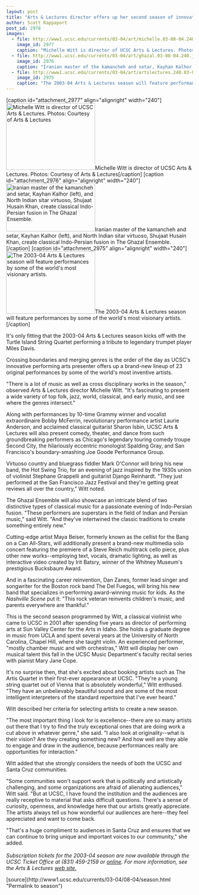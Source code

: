 ```yaml
---
layout: post
title: "Arts & Lectures director offers up her second season of innovative programming"
author: Scott Rappaport
post_id: 2978
images:
  - file: http://www1.ucsc.edu/currents/03-04/art/michelle.03-08-04.240.jpg
    image_id: 2977
    caption: "Michelle Witt is director of UCSC Arts & Lectures. Photos: Courtesy of Arts & Lectures"
  - file: http://www1.ucsc.edu/currents/03-04/art/ghazal.03-08-04.240.jpg
    image_id: 2976
    caption: "Iranian master of the kamancheh and setar, Kayhan Kalhor (left), and North Indian sitar virtuoso, Shujaat Husain Khan, create classical Indo-Persian fusion in The Ghazal Ensemble."
  - file: http://www1.ucsc.edu/currents/03-04/art/artslectures.240.03-08-04.jpg
    image_id: 2975
    caption: "The 2003-04 Arts & Lectures season will feature performances by some of the world's most visionary artists."
---
```


[caption id="attachment_2977" align="alignright" width="240"]<a href="http://localhost/mysite/wp-content/uploads/2003/08/michelle.03-08-04.240.jpg"><img class="size-full wp-image-2977" src="http://localhost/mysite/wp-content/uploads/2003/08/michelle.03-08-04.240.jpg" alt="Michelle Witt is director of UCSC Arts & Lectures. Photos: Courtesy of Arts & Lectures" width="240" height="180" /></a>Michelle Witt is director of UCSC Arts & Lectures. Photos: Courtesy of Arts & Lectures[/caption]
[caption id="attachment_2976" align="alignright" width="240"]<a href="http://localhost/mysite/wp-content/uploads/2003/08/ghazal.03-08-04.240.jpg"><img class="size-full wp-image-2976" src="http://localhost/mysite/wp-content/uploads/2003/08/ghazal.03-08-04.240.jpg" alt="Iranian master of the kamancheh and setar, Kayhan Kalhor (left), and North Indian sitar virtuoso, Shujaat Husain Khan, create classical Indo-Persian fusion in The Ghazal Ensemble." width="240" height="129" /></a>Iranian master of the kamancheh and setar, Kayhan Kalhor (left), and North Indian sitar virtuoso, Shujaat Husain Khan, create classical Indo-Persian fusion in The Ghazal Ensemble.[/caption]
[caption id="attachment_2975" align="alignright" width="240"]<a href="http://localhost/mysite/wp-content/uploads/2003/08/artslectures.240.03-08-04.jpg"><img class="size-full wp-image-2975" src="http://localhost/mysite/wp-content/uploads/2003/08/artslectures.240.03-08-04.jpg" alt="The 2003-04 Arts & Lectures season will feature performances by some of the world's most visionary artists." width="240" height="168" /></a>The 2003-04 Arts & Lectures season will feature performances by some of the world's most visionary artists.[/caption]
<p>
  It's only fitting that the 2003-04 Arts &amp; Lectures season kicks off with the Turtle Island String Quartet performing a tribute to legendary trumpet player Miles Davis.
</p>
<p>
  Crossing boundaries and merging genres is the order of the day as UCSC's innovative performing arts presenter offers up a brand-new lineup of 23 original performances by some of the world's most inventive artists.<br>
</p>
<p>
  "There is a lot of music as well as cross disciplinary works in the season," observed Arts &amp; Lectures director Michelle Witt. "It's fascinating to present a wide variety of top folk, jazz, world, classical, and early music, and see where the genres intersect."<br>
</p>
<p>
  Along with performances by 10-time Grammy winner and vocalist extraordinaire Bobby McFerrin, revolutionary performance artist Laurie Anderson, and acclaimed classical guitarist Sharon Isbin, UCSC Arts &amp; Lectures will also present comedy, theater, and dance from such groundbreaking performers as Chicago's legendary touring comedy troupe Second City, the hilariously eccentric monologist Spalding Gray, and San Francisco's boundary-smashing Joe Goode Performance Group.<br>
</p>
<p>
  Virtuoso country and bluegrass fiddler Mark O'Connor will bring his new band, the Hot Swing Trio, for an evening of jazz inspired by the 1930s union of violinist Stephane Grappelli and guitarist Django Reinhardt. "They just performed at the San Francisco Jazz Festival and they're getting great reviews all over the country," Witt noted.<br>
</p>
<p>
  The Ghazal Ensemble will also showcase an intricate blend of two distinctive types of classical music for a passionate evening of Indo-Persian fusion. "These performers are superstars in the field of Indian and Persian music," said Witt. "And they've intertwined the classic traditions to create something entirely new."<br>
</p>
<p>
  Cutting-edge artist Maya Beiser, formerly known as the cellist for the Bang on a Can All-Stars, will additionally present a brand-new multimedia solo concert featuring the premiere of a Steve Reich multitrack cello piece, plus other new works--employing text, vocals, dramatic lighting, as well as interactive video created by Irit Batsry, winner of the Whitney Museum's prestigious Bucksbaum Award.<br>
</p>
<p>
  And in a fascinating career reinvention, Dan Zanes, former lead singer and songwriter for the Boston rock band The Del Fuegos, will bring his new band that specializes in performing award-winning music for kids. As the <i>Nashville Scene</i> put it: "This rock veteran reinvents children's music, and parents everywhere are thankful."<br>
</p>
<p>
  This is the second season programmed by Witt, a classical violinist who came to UCSC in 2001 after spending five years as director of performing arts at Sun Valley Center for the Arts in Idaho. She holds a graduate degree in music from UCLA and spent several years at the University of North Carolina, Chapel Hill, where she taught violin. An experienced performer, "mostly chamber music and with orchestras," Witt will display her own musical talent this fall in the UCSC Music Department's faculty recital series with pianist Mary Jane Cope.<br>
</p>
<p>
  It's no surprise then, that she's excited about booking artists such as The Artis Quartet in their first-ever appearance at UCSC. "They're a young string quartet out of Vienna that is absolutely wonderful," Witt enthused. "They have an unbelievably beautiful sound and are some of the most intelligent interpreters of the standard repertoire that I've ever heard."<br>
</p>
<p>
  Witt described her criteria for selecting artists to create a new season.
</p>
<p>
  "The most important thing I look for is excellence--there are so many artists out there that I try to find the truly exceptional ones that are doing work a cut above in whatever genre," she said. "I also look at originality--what is their vision? Are they creating something new? And how well are they able to engage and draw in the audience, because performances really are opportunities for interaction."<br>
</p>
<p>
  Witt added that she strongly considers the needs of both the UCSC and Santa Cruz communities.<br>
</p>
<p>
  "Some communities won't support work that is politically and artistically challenging, and some organizations are afraid of alienating audiences," Witt said. "But at UCSC, I have found the institution and the audiences are really receptive to material that asks difficult questions. There's a sense of curiosity, openness, and knowledge here that our artists greatly appreciate. The artists always tell us how wonderful our audiences are here--they feel appreciated and want to come back.<br>
</p>
<p>
  "That's a huge compliment to audiences in Santa Cruz and ensures that we can continue to bring unique and important voices to our community," she added.<br>
  <br>
  <i>Subscription tickets for the 2003-04 season are now available through the UCSC Ticket Office at (831) 459-2159 or <a href="http://events.ucsc.edu/tickets">online</a>. For more information, see the Arts &amp; Lectures <a href="http://events.ucsc.edu/artslecs">web site.</a></i>
</p>
[source](http://www1.ucsc.edu/currents/03-04/08-04/season.html "Permalink to season")
